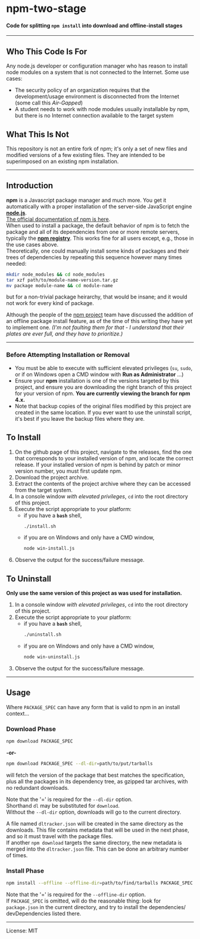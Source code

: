 # npm-two-stage
#### Code for splitting `npm install` into download and offline-install stages

_________________________

## Who This Code Is For
Any node.js developer or configuration manager who has reason to install
node modules on a system that is not connected to the Internet. Some use cases:
- The security policy of an organization requires that the development/usage
 environment is disconnected from the Internet (some call this _Air-Gapped_)
- A student needs to work with node modules usually installable by npm, but
 there is no Internet connection available to the target system

## What This Is Not
This repository is not an entire fork of npm; it's only a set of new files and
modified versions of a few existing files. They are intended to be superimposed
on an existing npm installation.
_________________________

## Introduction
**npm** is a Javascript package manager and much more. You get it automatically
with a proper installation of the server-side JavaScript engine
**[node.js](http://nodejs.org/download/)**.  
[The official documentation of npm is here](https://docs.npmjs.com/).  
When used to install a package, the default behavior of npm is to fetch the
package and all of its dependencies from one or more remote servers, typically
the **[npm registry](https://docs.npmjs.com/misc/registry)**. This works fine
for all users except, e.g., those in the use cases above.  
Theoretically, one could manually install some kinds of packages and their trees
of dependencies by repeating this sequence however many times needed:
```sh
mkdir node_modules && cd node_modules
tar xzf path/to/module-name-version.tar.gz
mv package module-name && cd module-name
```
but for a non-trivial package heirarchy, that would be insane; and it would not
work for every kind of package.  

Although the people of the [npm project](https://github.com/npm/npm/) team have
discussed the addition of an offline package install feature, as of the time of
this writing they have yet to implement one. _(I'm not faulting them for that -
I understand that their plates are ever full, and they have to prioritize.)_  
_________________________

### Before Attempting Installation or Removal
* You must be able to execute with sufficient elevated privileges
 (`su`, `sudo`, or if on Windows open a CMD window with **Run as Administrator**
  ...)
* Ensure your **npm** installation is one of the versions targeted by this
 project, and ensure you are downloading the right branch of this project for
 your version of npm. **You are currently viewing the branch for npm 4.x.**
* Note that backup copies of the original files modified by this project are
 created in the same location. If you ever want to use the uninstall script,
 it's best if you leave the backup files where they are.

## To Install
1. On the github page of this project, navigate to the releases, find the one
 that corresponds to your installed version of npm, and locate the correct
 release. If your installed version of npm is behind by patch or minor version
 number, you must first update npm.
2. Download the project archive.
3. Extract the contents of the project archive where they can be accessed from
 the target system.
4. In a console window _with elevated privileges_, `cd` into the root directory
 of this project.
5. Execute the script appropriate to your platform:  
    * if you have a **`bash`** shell,
      ```sh
      ./install.sh
      ```
    * if you are on Windows and only have a CMD window,
      ```sh
      node win-install.js
      ```
6. Observe the output for the success/failure message.

## To Uninstall
**Only use the same version of this project as was used for installation.**
1. In a console window _with elevated privileges_, `cd` into the root directory
 of this project.
2. Execute the script appropriate to your platform:  
    * if you have a **`bash`** shell,
      ```sh
      ./uninstall.sh
      ```
    * if you are on Windows and only have a CMD window,
      ```sh
      node win-uninstall.js
      ```
3. Observe the output for the success/failure message.
_________________________

## Usage
Where `PACKAGE_SPEC` can have any form that is valid to npm in an install context...

### Download Phase
```sh
npm download PACKAGE_SPEC
```
**-or-**
```sh
npm download PACKAGE_SPEC --dl-dir=path/to/put/tarballs
```
will fetch the version of the package that best matches the specification, plus
all the packages in its dependency tree, as gzipped tar archives, with no
redundant downloads.  

Note that the '=' is required for the `--dl-dir` option.  
Shorthand `dl` may be substituted for `download`.  
Without the `--dl-dir` option, downloads will go to the current directory.  

A file named `dltracker.json` will be created in the same directory as the
downloads. This file contains metadata that will be used in the next phase, and
so it must travel with the package files.  
If another `npm download` targets the same directory, the new metadata is merged
into the `dltracker.json` file. This can be done an arbitrary number of times.

### Install Phase
```sh
npm install --offline --offline-dir=path/to/find/tarballs PACKAGE_SPEC
```

Note that the '=' is required for the `--offline-dir` option.  
If `PACKAGE_SPEC` is omitted, will do the reasonable thing: look for
`package.json` in the current directory, and try to install the dependencies/
devDependencies listed there.  
_________________________

License: MIT

